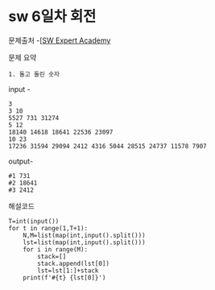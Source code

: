 # sw 6일차 회전

문제출처 -[[SW Expert Academy](https://swexpertacademy.com/main/learn/course/lectureProblemViewer.do)

문제 요약 

 	1. 돌고 돌린 숫자

input - 

```
3
3 10
5527 731 31274
5 12
18140 14618 18641 22536 23097
10 23
17236 31594 29094 2412 4316 5044 28515 24737 11578 7907	 
```

output-

```
#1 731
#2 18641
#3 2412
```

해설코드 

```
T=int(input())
for t in range(1,T+1):
    N,M=list(map(int,input().split()))
    lst=list(map(int,input().split()))
    for i in range(M):
        stack=[]
        stack.append(lst[0])
        lst=lst[1:]+stack
    print(f'#{t} {lst[0]}')

```



